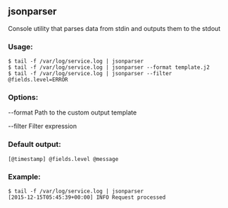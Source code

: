 ##  jsonparser
Console utility that parses data from stdin and outputs them to the stdout

###  Usage:
```
$ tail -f /var/log/service.log | jsonparser
$ tail -f /var/log/service.log | jsonparser --format template.j2
$ tail -f /var/log/service.log | jsonparser --filter @fields.level=ERROR
```

###  Options:
--format    Path to the custom output template

--filter    Filter expression

###  Default output:
```
[@timestamp] @fields.level @message
```

###  Example:
```
$ tail -f /var/log/service.log | jsonparser
[2015-12-15T05:45:39+00:00] INFO Request processed
```
